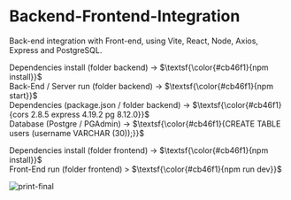 # Backend-Frontend-Integration
Back-end integration with Front-end, using Vite, React, Node, Axios, Express and PostgreSQL.<br>

Dependencies install (folder backend) -> $\textsf{\color{#cb46f1}{npm install}}$<br>
Back-End / Server run (folder backend) -> $\textsf{\color{#cb46f1}{npm start}}$<br>
Dependencies (package.json / folder backend) -> $\textsf{\color{#cb46f1}{cors 2.8.5 express 4.19.2 pg 8.12.0}}$<br>
Database (Postgre / PGAdmin) -> $\textsf{\color{#cb46f1}{CREATE TABLE users (username VARCHAR (30));}}$<br>

Dependencies install (folder frontend) -> $\textsf{\color{#cb46f1}{npm install}}$<br>
Front-End run (folder frontend) > $\textsf{\color{#cb46f1}{npm run dev}}$<br>

![print-final](https://github.com/user-attachments/assets/0972e455-5087-4dd1-814e-7c4cd6577249)

